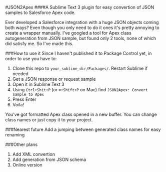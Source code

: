 #JSON2Apex 
####A Sublime Text 3 plugin for easy convertion of JSON samples to Salesforce Apex code.

Ever developed a Salesforce integration with a huge JSON objects coming both ways? Even though you only need to do it ones it's pretty annoying to create a wrapper manually.
I've googled a tool for Apex class autogeneration from JSON sample, but found only 2 tools, none of which did satisfy me.
So I've made this.

###How to use it
Since I haven't published it to Package Control yet, in order to use you have to:

1. Clone this repo to `your_sublime_dir/Packages/`. Restart Sublime if needed
2. Get a JSON response or request sample
3. Open it in Sublime Text 3
4. Using `Ctrl+Shit+P` (or `⌘+Shift+P` on Mac) find `JSON2Apex: Convert sample to Apex`
5. Press Enter
6. Voila!

You've got formatted Apex class opened in a new buffer. You can change class names or just copy it to your project.

###Nearest future
Add a jumping between generated class names for easy renaming

###Other plans
1. Add XML convertion
2. Add generation from JSON schema
3. Online version